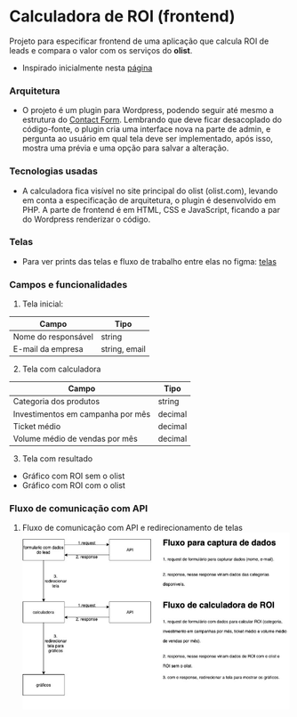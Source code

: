 # Calculadora de ROI (frontend)
Projeto para especificar frontend de uma aplicação que calcula ROI de leads e compara o valor com os serviços do **olist**.

* Inspirado inicialmente nesta [página](https://olist.com/solucoes/como-comecar-a-vender/)

### Arquitetura
* O projeto é um plugin para Wordpress, podendo seguir até mesmo a estrutura do [Contact Form](https://wordpress.org/plugins/contact-form-7/). Lembrando que deve ficar desacoplado do código-fonte, o plugin cria uma interface nova na parte de admin, e pergunta ao usuário em qual tela deve ser implementado, após isso, mostra uma prévia e uma opção para salvar a alteração.

### Tecnologias usadas
* A calculadora fica visível no site principal do olist (olist.com), levando em conta a especificação de arquitetura, o plugin é desenvolvido em PHP. A parte de frontend é em HTML, CSS e JavaScript, ficando a par do Wordpress renderizar o código.

### Telas

* Para ver prints das telas e fluxo de trabalho entre elas no figma:
[telas](https://www.figma.com/proto/yMvQvtLgKBqELgwjMttYGH/calculadora-roi-frontend?node-id=33%3A2&scaling=min-zoom)

### Campos e funcionalidades
1. Tela inicial:

Campo | Tipo
--- | ---
Nome do responsável | string
E-mail da empresa | string, email

2. Tela com calculadora

Campo | Tipo
--- | ---
Categoria dos produtos | string
Investimentos em campanha por mês | decimal
Ticket médio | decimal
Volume médio de vendas por mês | decimal

3. Tela com resultado
* Gráfico com ROI sem o olist
* Gráfico com ROI com o olist

### Fluxo de comunicação com API
1. Fluxo de comunicação com API e redirecionamento de telas
![](images/calculadora-roi-frontend.jpg)
